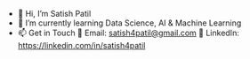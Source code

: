 - 👋 Hi, I’m Satish Patil
- 🌱 I’m currently learning Data Science, AI & Machine Learning
- 📫 Get in Touch
         📧 Email: satish4patil@gmail.com
         💼 LinkedIn: https://linkedin.com/in/satish4patil
